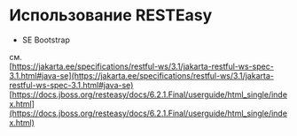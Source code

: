 Использование RESTEasy
=======================
* SE Bootstrap


см.  
[https://jakarta.ee/specifications/restful-ws/3.1/jakarta-restful-ws-spec-3.1.html#java-se](https://jakarta.ee/specifications/restful-ws/3.1/jakarta-restful-ws-spec-3.1.html#java-se)  
[https://docs.jboss.org/resteasy/docs/6.2.1.Final/userguide/html_single/index.html](https://docs.jboss.org/resteasy/docs/6.2.1.Final/userguide/html_single/index.html)  
